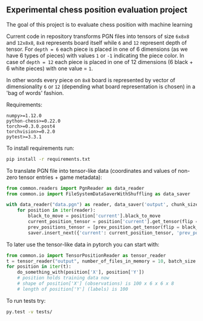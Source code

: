 ## Experimental chess position evaluation project

The goal of this project is to evaluate chess position with machine learning

Current code in repository transforms PGN files into tensors of size ```6x8x8``` and ```12x8x8```, ```8x8``` represents board itself while    ```6``` and ```12``` represent depth of tensor. For ```depth = 6``` each piece is placed in one of 6 dimensions (as we have 6 types of pieces) with values ```1``` or ```-1``` indicating the piece color. In case of ```depth = 12``` each piece is placed in one of 12 dimensions (6 black + 6 white pieces) with one value = ```1```.

In other words every piece on ```8x8``` board is represented by vector of dimensionality ```6``` or ```12``` (depending what board representation is chosen) in a 'bag of words' fashion.


Requirements:
```
numpy>=1.12.0
python-chess>=0.22.0
torch>=0.3.0.post4
torchvision>=0.2.0
pytest>=3.3.1
```

To install requirements run:
```bash
pip install -r requirements.txt
```

To translate PGN file into tensor-like data (coordinates and values of non-zero tensor entries + game metadata):

```python
from common.readers import PgnReader as data_reader
from common.io import FileSystemDataSaverWithShuffling as data_saver

with data_reader("data.pgn") as reader, data_saver('output', chunk_size = 8000) as saver:
    for position in iter(reader):
        black_to_move = position['current'].black_to_move
        current_position_tensor = position['current'].get_tensor(flip = black_to_move)
        prev_positions_tensor = [prev_position.get_tensor(flip = black_to_move) for prev_position in position['prev']]
        saver.insert_next({'current': current_position_tensor, 'prev_positions': prev_positions_tensor})
```


To later use the tensor-like data in pytorch you can start with:
```python
from common.io import TensorPositionReader as tensor_reader
t = tensor_reader("output", number_of_files_in_memory = 10, batch_size = 100)
for position in iter(t):
    do_something_with(position['X'], position['Y'])
    # position holds training data now
    # shape of position['X'] (observations) is 100 x 6 x 6 x 8
    # length of position['Y'] (labels) is 100
```
To run tests try:

```bash
py.test -v tests/
```
